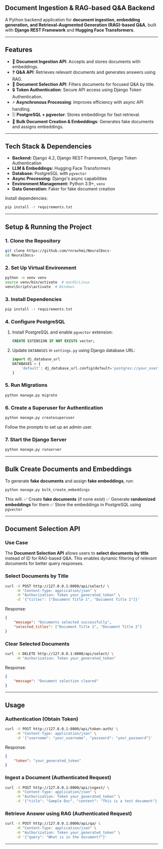 ## **Document Ingestion & RAG-based Q&A Backend**

A Python backend application for **document ingestion, embedding generation, and Retrieval-Augmented Generation (RAG)-based Q&A**, built with **Django REST Framework** and **Hugging Face Transformers**.

---

## **Features**

- 📄 **Document Ingestion API**: Accepts and stores documents with embeddings.
- ❓ **Q&A API**: Retrieves relevant documents and generates answers using RAG.
- 📑 **Document Selection API**: Filters documents for focused Q&A by title.
- 🔒 **Token Authentication**: Secure API access using Django Token Authentication.
- ⚡ **Asynchronous Processing**: Improves efficiency with async API handling.
- 🗄 **PostgreSQL + pgvector**: Stores embeddings for fast retrieval.
- 🔄 **Bulk Document Creation & Embeddings**: Generates fake documents and assigns embeddings.

---

## **Tech Stack & Dependencies**

- **Backend:** Django 4.2, Django REST Framework, Django Token Authentication
- **LLM & Embeddings:** Hugging Face Transformers
- **Database:** PostgreSQL with `pgvector`
- **Async Processing:** Django's async capabilities
- **Environment Management:** Python 3.9+, `venv`
- **Data Generation:** Faker for fake document creation

Install dependencies:

```sh
pip install -r requirements.txt
```

---

## **Setup & Running the Project**

### **1. Clone the Repository**

```sh
git clone https://github.com/rnrashmi/NeuralDocs-
cd NeuralDocs-
```

### **2. Set Up Virtual Environment**

```sh
python -m venv venv
source venv/bin/activate  # macOS/Linux
venv\Scripts\activate  # Windows
```

### **3. Install Dependencies**

```sh
pip install -r requirements.txt
```

### **4. Configure PostgreSQL**

1. Install PostgreSQL and enable `pgvector` extension:
   ```sql
   CREATE EXTENSION IF NOT EXISTS vector;
   ```
2. Update `DATABASES` in `settings.py` using Django database URL:
   ```python
   import dj_database_url
   DATABASES = {
       'default': dj_database_url.config(default='postgres://your_user:your_password@localhost:5432/your_db')
   }
   ```

### **5. Run Migrations**

```sh
python manage.py migrate
```

### **6. Create a Superuser for Authentication**

```sh
python manage.py createsuperuser
```

Follow the prompts to set up an admin user.

### **7. Start the Django Server**

```sh
python manage.py runserver
```

---

## **Bulk Create Documents and Embeddings**

To generate **fake documents** and assign **fake embeddings**, run:

```sh
python manage.py bulk_create_embeddings
```

This will:
✅ Create **fake documents** (if none exist)
✅ Generate **randomized embeddings** for them
✅ Store the embeddings in PostgreSQL using `pgvector`

---

## **Document Selection API**

### **Use Case**
The **Document Selection API** allows users to **select documents by title** instead of ID for RAG-based Q&A. This enables dynamic filtering of relevant documents for better query responses.

### **Select Documents by Title**
```sh
curl -X POST http://127.0.0.1:8000/api/select/ \
     -H "Content-Type: application/json" \
     -H "Authorization: Token your_generated_token" \
     -d '{"titles": ["Document Title 1", "Document Title 2"]}'
```
Response:
```json
{
    "message": "Documents selected successfully",
    "selected_titles": ["Document Title 1", "Document Title 2"]
}
```


### **Clear Selected Documents**
```sh
curl -X DELETE http://127.0.0.1:8000/api/select/ \
     -H "Authorization: Token your_generated_token"
```
Response:
```json
{
    "message": "Document selection cleared"
}
```

---

## **Usage**

### **Authentication (Obtain Token)**

```sh
curl -X POST http://127.0.0.1:8000/api/token-auth/ \
     -H "Content-Type: application/json" \
     -d '{"username": "your_username", "password": "your_password"}'
```

Response:

```json
{
    "token": "your_generated_token"
}
```

### **Ingest a Document (Authenticated Request)**

```sh
curl -X POST http://127.0.0.1:8000/api/ingest/ \
     -H "Content-Type: application/json" \
     -H "Authorization: Token your_generated_token" \
     -d '{"title": "Sample Doc", "content": "This is a test document"}'
```

### **Retrieve Answer using RAG (Authenticated Request)**

```sh
curl -X POST http://127.0.0.1:8000/api/qa/ \
     -H "Content-Type: application/json" \
     -H "Authorization: Token your_generated_token" \
     -d '{"query": "What is in the document?"}'
```

---
